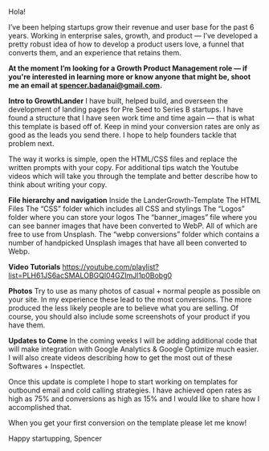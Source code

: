 Hola!

I’ve been helping startups grow their revenue and user base for the past 6 years. Working in enterprise sales, growth, and product — I’ve developed a pretty robust idea of how to develop a product users love, a funnel that converts them, and an experience that retains them.

**At the moment I’m looking for a Growth Product Management role — if you're interested in learning more or know anyone that might be, shoot me an email at spencer.badanai@gmail.com.**

**Intro to GrowthLander**
I have built, helped build, and overseen the development of landing pages for Pre Seed to Series B startups. I have found a structure that I have seen work time and time again — that is what this template is based off of. Keep in mind your conversion rates are only as good as the leads you send there. I hope to help founders tackle that problem next.  

The way it works is simple, open the HTML/CSS files and replace the written prompts with your copy. For additional tips watch the Youtube videos which will take you through the template and better describe how to think about writing your copy.

**File hierarchy and navigation**
Inside the LanderGrowth-Template
The HTML Files
The “CSS” folder which includes all CSS and stylings
The “Logos” folder where you can store your logos
The “banner_images” file where you can see banner images that have been converted to WebP. All of which are free to use from Unsplash. 
The “webp conversions” folder which contains a number of handpicked Unsplash images that have all been converted to Webp.

**Video Tutorials**
https://youtube.com/playlist?list=PLH61JS6acSMALOBGQl04GZImJl1p0Bobg0

**Photos**
Try to use as many photos of casual + normal people as possible on your site. In my experience these lead to the most conversions. The more produced the less likely people are to believe what you are selling. Of course, you should also include some screenshots of your product if you have them.

**Updates to Come**
In the coming weeks I will be adding additional code that will make integration with Google Analytics & Google Optimize much easier. I will also create videos describing how to get the most out of these Softwares + Inspectlet. 

Once this update is complete I hope to start working on templates for outbound email and cold calling strategies. I have achieved open rates as high as 75% and conversions as high as 15% and I would like to share how I accomplished that. 

When you get your first conversion on the template please let me know!

Happy startupping,
Spencer
